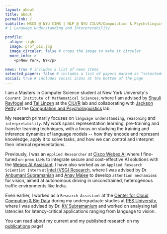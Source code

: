 ```yaml
---
layout: about
title: about
permalink: /
subtitle: MSCS @ NYU CIMS | NLP @ NYU CILVR/Computation & Psycholinguistics Lab 
# | Language Understanding and Interpretability

profile:
  align: right
  image: prof_pic.jpg
  image_circular: false # crops the image to make it circular
  more_info: >
    <p>New York, NY</p>

news: true # includes a list of news items
selected_papers: false # includes a list of papers marked as "selected={true}"
social: true # includes social icons at the bottom of the page
---
```


I am a Masters in Computer Science student at New York University's `Courant Institute of Mathematical Sciences`, where I am advised by [Shauli Ravfogel](https://shauli-ravfogel.netlify.app/) and [Tal Linzen](https://tallinzen.net/) at the [CILVR](https://wp.nyu.edu/cilvr/) lab and collaborating with [Jackson Petty](https://jacksonpetty.org/about/) at the [Computation and Psycholinguistics](https://caplabnyu.github.io/) lab.

My research primarily focuses on `language understanding`, `reasoning` and `interpretability`. My work spans representation learning, pre-training and transfer learning techniques, with a focus on studying the training and inference dynamics of language models -- how they encode and represent knowledge, apply it to solve tasks, and how we can control and interpret their internal representations.

Previously, I was an `Applied Researcher` at [Cisco Webex AI](https://www.webex.ai/) where I fine-tuned `on-prem LLMs` to integrate secure and cost-effective AI solutions with the [Webex AI Assistant](https://www.webex.com/ai-assistant.html). I have also worked as an `Applied Research Scientist Intern` at [Intel (VSG) Research](https://www.intel.in/content/www/in/en/homepage.html), where I was advised by Dr. [Anbumani Subramanian](https://sites.google.com/view/anbumani/) and [Anay Majee](http://anaymajee.me/) to develop `attention mechanisms` for vision, aimed at autonomous driving in unconstrained, heterogenous traffic environments like India.

Even earlier, I worked as a `Research Assistant` at the [Center for Cloud Computing & Big Data](https://research.pes.edu/cloud-computing-big-data/) during my undergraduate studies at [PES University](https://pes.edu/), where I was advised by Dr. [KV Subramanium](https://www.linkedin.com/in/kalsubra/) and worked on analysing tail latencies for latency-critical applications ranging from language to vision.

You can read about my current and my published research on my [publications](/publications/) page!

<!-- I also write about relevant ideas and topics on my [blog](/blog/). -->

<!-- Write your biography here. Tell the world about yourself. Link to your favorite [subreddit](http://reddit.com). You can put a picture in, too. The code is already in, just name your picture `prof_pic.jpg` and put it in the `img/` folder.

Put your address / P.O. box / other info right below your picture. You can also disable any of these elements by editing `profile` property of the YAML header of your `_pages/about.md`. Edit `_bibliography/papers.bib` and Jekyll will render your [publications page](/al-folio/publications/) automatically.

Link to your social media connections, too. This theme is set up to use [Font Awesome icons](https://fontawesome.com/) and [Academicons](https://jpswalsh.github.io/academicons/), like the ones below. Add your Facebook, Twitter, LinkedIn, Google Scholar, or just disable all of them. -->
